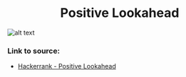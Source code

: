 <h1 align="center">Positive Lookahead</h1>

![alt text](https://images2.imgbox.com/7f/24/4zixJRml_o.png?raw=true)

### Link to source: 
- <a href="https://www.hackerrank.com/challenges/positive-lookahead/problem">Hackerrank - Positive Lookahead</a>

